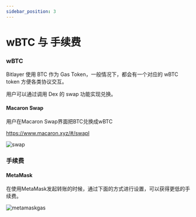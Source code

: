 ```yaml
---
sidebar_position: 3
---
```


# wBTC 与 手续费

### wBTC

Bitlayer 使用 BTC 作为 Gas Token，一般情况下，都会有一个对应的 wBTC token 方便各类协议交互。

用户可以通过调用 Dex 的 swap 功能实现兑换。

#### Macaron Swap

用户在Macaron Swap界面把BTC兑换成wBTC

https://www.macaron.xyz/#/swapl

![swap](/img/faqs/macaron-btc-wbtc-swap.jpg)

### 手续费

#### MetaMask

在使用MetaMask发起转账的时候，通过下面的方式进行设置，可以获得更低的手续费。

![metamaskgas](</img/BitlayerNetwork/metamaskgas.png>)